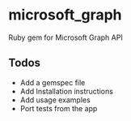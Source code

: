 # microsoft_graph

Ruby gem for Microsoft Graph API

## Todos

- Add a gemspec file
- Add Installation instructions
- Add usage examples
- Port tests from the app
